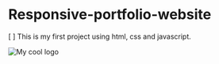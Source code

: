 # Responsive-portfolio-website
[ ] This is my first project using html, css and javascript.



<img src="https://i.ibb.co/qNybnHP/Screenshot-2.png" alt="My cool logo"/>
